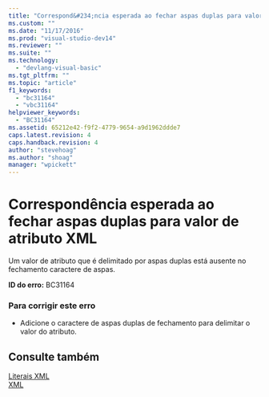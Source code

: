 ```yaml
---
title: "Correspond&#234;ncia esperada ao fechar aspas duplas para valor de atributo XML | Microsoft Docs"
ms.custom: ""
ms.date: "11/17/2016"
ms.prod: "visual-studio-dev14"
ms.reviewer: ""
ms.suite: ""
ms.technology: 
  - "devlang-visual-basic"
ms.tgt_pltfrm: ""
ms.topic: "article"
f1_keywords: 
  - "bc31164"
  - "vbc31164"
helpviewer_keywords: 
  - "BC31164"
ms.assetid: 65212e42-f9f2-4779-9654-a9d1962ddde7
caps.latest.revision: 4
caps.handback.revision: 4
author: "stevehoag"
ms.author: "shoag"
manager: "wpickett"
---
```

# Correspond&#234;ncia esperada ao fechar aspas duplas para valor de atributo XML
Um valor de atributo que é delimitado por aspas duplas está ausente no fechamento caractere de aspas.  
  
 **ID do erro:** BC31164  
  
### Para corrigir este erro  
  
-   Adicione o caractere de aspas duplas de fechamento para delimitar o valor do atributo.  
  
## Consulte também  
 [Literais XML](../../visual-basic/language-reference/xml-literals/index.md)   
 [XML](../../visual-basic/programming-guide/language-features/xml/index.md)